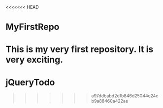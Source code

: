 <<<<<<< HEAD
# MyFirstRepo

This is my very first repository. It is very exciting. 
=======
# jQueryTodo
>>>>>>> a97ddbabd2dfb846d25044c24cb9a88460a422ae
